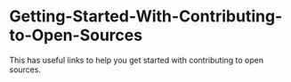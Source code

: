 # Getting-Started-With-Contributing-to-Open-Sources
This has useful links to help you get started with contributing to open sources.
